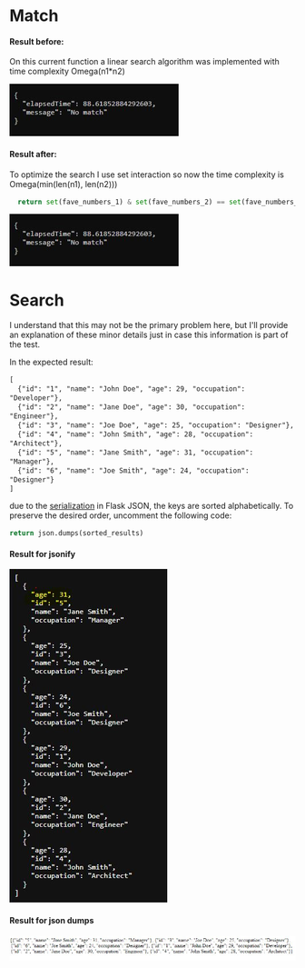 <h1>Match</h1>
<h4>Result before:</h4>
<p>On this current function a linear search algorithm was implemented with time complexity Omega(n1*n2)</p>
<img src=img/before.JPG>

<h4>Result after:</h4>
<p> To optimize the search I use set interaction so now the time complexity is Omega(min(len(n1), len(n2)))</p>

 ```python
   return set(fave_numbers_1) & set(fave_numbers_2) == set(fave_numbers_2)
 ```

<img src=img/after.JPG>

<h1>Search</h1>

<p> I understand that this may not be the primary problem here, but I'll provide an explanation of these minor details just in case this information is part of the test.</p>


In the expected result:
```
[
  {"id": "1", "name": "John Doe", "age": 29, "occupation": "Developer"},
  {"id": "2", "name": "Jane Doe", "age": 30, "occupation": "Engineer"},
  {"id": "3", "name": "Joe Doe", "age": 25, "occupation": "Designer"},
  {"id": "4", "name": "John Smith", "age": 28, "occupation": "Architect"},
  {"id": "5", "name": "Jane Smith", "age": 31, "occupation": "Manager"},
  {"id": "6", "name": "Joe Smith", "age": 24, "occupation": "Designer"}
]
```
<p>due to the <a href="https://flask-json.readthedocs.io/en/latest/#creating-json-responses">serialization</a> in Flask JSON, the keys are sorted alphabetically. To preserve the desired order, uncomment the following code:</p>

```python
return json.dumps(sorted_results)
```
<h4>Result for jsonify</h4>
<img src="img/json.JPG">
<h4>Result for json dumps</h4>
<img src="img/jsondump.JPG">









